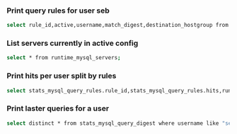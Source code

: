 ### Print query rules for user seb

```bash
select rule_id,active,username,match_digest,destination_hostgroup from runtime_mysql_query_rules where username='seb';
```

### List servers currently in active config

```bash
select * from runtime_mysql_servers;
```

### Print hits per user split by rules

```bash
select stats_mysql_query_rules.rule_id,stats_mysql_query_rules.hits,runtime_mysql_query_rules.match_digest,runtime_mysql_query_rules.username,runtime_mysql_query_rules.destination_hostgroup from stats_mysql_query_rules left join main.runtime_mysql_query_rules on stats_mysql_query_rules.rule_id=runtime_mysql_query_rules.rule_id where username='seb';
```

### Print laster queries for a user

```bash
select distinct * from stats_mysql_query_digest where username like "seb" order by last_seen asc;
```
